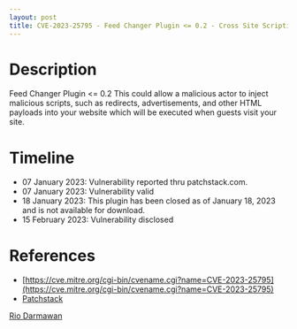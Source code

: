 ```yaml
---
layout: post
title: CVE-2023-25795 - Feed Changer Plugin <= 0.2 - Cross Site Scripting (XSS)
---
```


Description
============
Feed Changer Plugin <= 0.2 This could allow a malicious actor to inject malicious scripts, such as redirects, advertisements, and other HTML payloads into your website which will be executed when guests visit your site.

Timeline
============ 
  * 07 January 2023: Vulnerability reported thru patchstack.com.
  * 07 January 2023: Vulnerability valid
  * 18 January 2023: This plugin has been closed as of January 18, 2023 and is not available for download.
  * 15 February 2023: Vulnerability disclosed

References
============ 
  * [https://cve.mitre.org/cgi-bin/cvename.cgi?name=CVE-2023-25795](https://cve.mitre.org/cgi-bin/cvename.cgi?name=CVE-2023-25795)
  * [Patchstack](https://patchstack.com/database/vulnerability/feed-changer/wordpress-feed-changer-plugin-0-2-cross-site-scripting-xss)



[Rio Darmawan](https://patchstack.com/database/researcher/0f0ce3de-fbab-4348-9729-a5ef92c74b3e)

